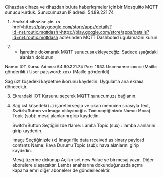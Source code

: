 Cihazdan cihaza ve cihazdan buluta haberleşmeler için bir Mosquitto MQTT sunucu kurduk.
Sunucumuzun IP adresi: 54.89.221.74


1. Android cihazlar için <a href=https://play.google.com/store/apps/details?id=net.routix.mqttdash>https://play.google.com/store/apps/details?id=net.routix.mqttdash</a> adresinden MQTT Dashboard ugulamazını kurun.

2. + İşaretine dokunarak MQTT  sunucusu ekleyeceğiz. 
Sadece aşağıdaki alanları doldurun.

Name: IOT Kursu
Adress: 54.89.221.74
Port: 1883
User name: xxxxx  (Maille gönderildi.)
User password: xxxx (Maille gönderildi)

Sağ üzt köşedeki kaydetme ikonunu kaydedin. Uygulama ana ekrana dönecektir.

3. Ekrandaki IOT Kursunu seçerek MQTT sunucumuza bağlanın.

4. Sağ üst köşedeki (+) işaretini seçip ve çıkan menüden sırasıyla Text, Switch/Button ve Image ekleyeceğiz.
    Text seçtiğinizde
    Name: Mesaj 
    Topic (sub): mesaj
    alanlarını girip kaydedin.
    
    Switch/Button Seçtiğinizde
    Name: Lamba
    Topic (sub) : lamba
    alanlarını girip kaydedin.
    
    Image Seçtiğinizde
    (x) Image file data received as binary payload contents
    Name: Hava Durumu
    Topic (sub): hava
    alanlarını girip kaydedin. 
    
    Mesaj üzerine dokunup Açılan set new Value ye bir mesaj yazın. Diğer abonelere ulaşacaktır.
    Lamba anahtarına dokunduğunuzda açma kapama emri diğer abonelere de gönderilecektir.

